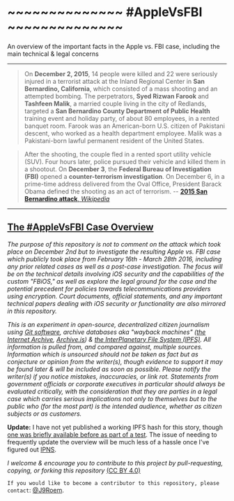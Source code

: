 # ~~~~~~~~~~~~~~ #AppleVsFBI ~~~~~~~~~~~~~~
An overview of the important facts in the Apple vs. FBI case, including the main technical &amp; legal concerns
***
> On **December 2, 2015**, 14 people were killed and 22 were seriously injured in a terrorist attack at the Inland Regional Center in **San Bernardino, California**, which consisted of a mass shooting and an attempted bombing. The perpetrators, **Syed Rizwan Farook** and **Tashfeen Malik**, a married couple living in the city of Redlands, targeted a **San Bernardino County Department of Public Health** training event and holiday party, of about 80 employees, in a rented banquet room. Farook was an American-born U.S. citizen of Pakistani descent, who worked as a health department employee. Malik was a Pakistani-born lawful permanent resident of the United States.

> After the shooting, the couple fled in a rented sport utility vehicle (SUV). Four hours later, police pursued their vehicle and killed them in a shootout. On **December 3**, the **Federal Bureau of Investigation (FBI)** opened a **counter-terrorism investigation**. On December 6, in a prime-time address delivered from the Oval Office, President Barack Obama defined the shooting as an act of terrorism. -- [**2015 San Bernardino attack**, *Wikipedia*](https://en.wikipedia.org/wiki/2015_San_Bernardino_attack)

***
## [**The #AppleVsFBI Case Overview**](https://github.com/Enegnei/AppleVsFBI/blob/master/AppleVsFBI.md)

*The purpose of this repository is not to comment on the attack which took place on December 2nd but to investigate the resulting Apple vs. FBI case which publicly took place from February 16th - March 28th 2016, including any prior related cases as well as a post-case investigation. The focus will be on the technical details involving iOS security and the capabilities of the custom "FBiOS," as well as explore the legal ground for the case and the potential precedent for policies towards telecommunications providers using encryption. Court documents, official statements, and any important technical papers dealing with iOS security or functionality are also mirrored in this repository.*

*This is an experiment in open-source, decentralized citizen journalism using [Git software](https://git-scm.com/), archive databases aka "wayback machines" ([the Internet Archive](https://archive.org/about/), [Archive.is](https://archive.is/)) & [the InterPlanetary File System (IPFS)](https://github.com/ipfs/ipfs). All information is pulled from, and compared against, multiple sources. Information which is unsourced should not be taken as fact but as conjecture or opinion from the writer(s), though evidence to support it may be found later & will be included as soon as possible. Please notify the writer(s) if you notice mistakes, inaccuracies, or link rot. Statements from government officials or corporate executives in particular should always be evaluated critically, with the consideration that they are parties in a legal case which carries serious implications not only to themselves but to the public who (for the most part) is the intended audience, whether as citizen subjects or as customers.*

**Update:** I have not yet published a working IPFS hash for this story, though [one was briefly available before as part of a test](https://youtu.be/T5RxVko1LDk). The issue of needing to frequently update the overview will be much less of a hassle once I've figured out [IPNS](http://blog.neocities.org/its-time-for-the-permanent-web.html).

*I welcome & encourage you to contribute to this project by pull-requesting, copying, or forking this repository* [(CC BY 4.0)](https://creativecommons.org/licenses/by/4.0/)

`If you would like to become a contributor to this repository, please contact`: [@J9Roem](https://keybase.io/j9roem).
